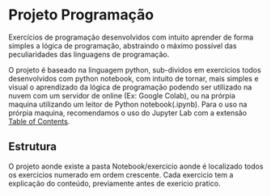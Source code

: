 # Projeto Programação
Exercícios de programação desenvolvidos com intuito aprender de forma simples a lógica de programação, abstraindo o máximo possível das peculiaridades das linguagens de programação.

O projeto é baseado na linguagem python, sub-dividos em exercicios todos desenvolvidos com python notebook, com intuito de tornar, mais simples e visual o aprendizado da lógica de programação podendo ser utilizado na nuvem com um servidor de online (Ex: Google Colab), ou na prórpia maquina utilizando um leitor de Python notebook(.ipynb). Para o uso na prórpia maquina, recomendamos o uso do Jupyter Lab com a extensão  <a href="https://github.com/jupyterlab/jupyterlab-toc">Table of Contents</a>.

## Estrutura

O projeto aonde existe a pasta Notebook/exercicio aonde é localizado todos os exercicios numerado em ordem crescente.
Cada exercicio tem a explicação do conteúdo, previamente antes de exericio pratico.




